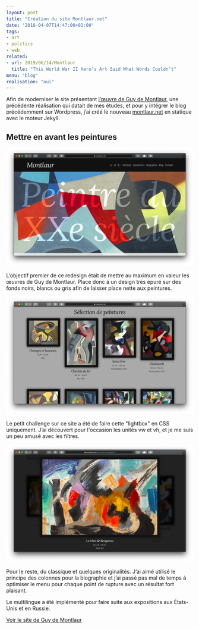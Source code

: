 ```yaml
---
layout: post
title: "Création du site Montlaur.net"
date: '2018-04-07T14:47:00+02:00'
tags:
- art
- politics
- web
related:
- url: 2019/06/14/Montlaur
  title: "This World War II Hero’s Art Said What Words Couldn’t"
menu: "blog"
realisation: "oui"
---
```

Afin de moderniser le site présentant <a href="https://montlaur.net/">l’œuvre de Guy de Montlaur</a>, une précédente réalisation qui datait de mes études, et pour y intégrer le blog précédemment sur Wordpress, j’ai créé le nouveau <a href="https://montlaur.net/">montlaur.net</a> en statique avec le moteur Jekyll.

## Mettre en avant les peintures
<img src="/dist/posts-img/montlaur-home.png" alt="Capture d'écran du site Web montlaur.net">

L’objectif premier de ce redesign était de mettre au maximum en valeur les œuvres de Guy de Montlaur. Place donc à un design très épuré sur des fonds noirs, blancs ou gris afin de laisser place nette aux peintures.

<img src="/dist/posts-img/montlaur-peintures.png" alt="Capture d'écran du site Web montlaur.net">

Le petit challenge sur ce site a été de faire cette "lightbox" en CSS uniquement. J’ai découvert pour l'occasion les unités vw et vh, et je me suis un peu amusé avec les filtres.

<img src="/dist/posts-img/montlaur-peinture.png" alt="Capture d'écran du site Web montlaur.net">

Pour le reste, du classique et quelques originalités. J’ai aimé utilisé le principe des colonnes pour la biographie et j’ai passé pas mal de temps à optimiser le menu pour chaque point de rupture avec un résultat fort plaisant.

Le multilingue a été implémenté pour faire suite aux expositions aux États-Unis et en Russie.

<p class="text-center not-lead navigation">
  <a class="button button-primary" href="https://montlaur.net">Voir le site de Guy de Montlaur</a>
</p>
